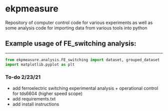 # ekpmeasure
Repository of computer control code for various experiments as well as some analysis code for importing data from various tools into python


## Example usage of FE_switching analysis:
---
```python
from ekpmeasure.analysis.FE_switching import dataset, grouped_dataset
import matplotlib.pyplot as plt
```


### To-do 2/23/21
- add ferroelectric switching experimental analysis + operational control for tds6604 (higher speed scope)
- add requirements.txt 
- add install instructions  

